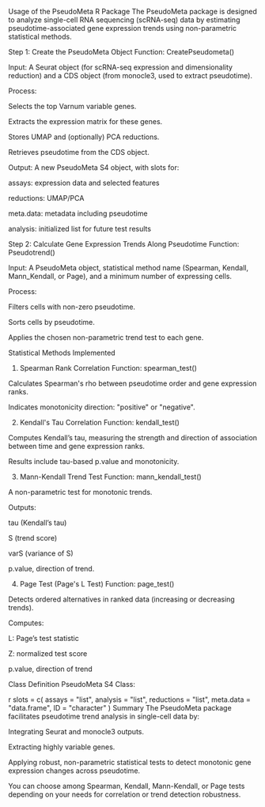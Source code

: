 Usage of the PseudoMeta R Package
The PseudoMeta package is designed to analyze single-cell RNA sequencing (scRNA-seq) data by estimating pseudotime-associated gene expression trends using non-parametric statistical methods.

Step 1: Create the PseudoMeta Object
Function: CreatePseudometa()

Input: A Seurat object (for scRNA-seq expression and dimensionality reduction) and a CDS object (from monocle3, used to extract pseudotime).

Process:

Selects the top Varnum variable genes.

Extracts the expression matrix for these genes.

Stores UMAP and (optionally) PCA reductions.

Retrieves pseudotime from the CDS object.

Output: A new PseudoMeta S4 object, with slots for:

assays: expression data and selected features

reductions: UMAP/PCA

meta.data: metadata including pseudotime

analysis: initialized list for future test results

Step 2: Calculate Gene Expression Trends Along Pseudotime
Function: Pseudotrend()

Input: A PseudoMeta object, statistical method name (Spearman, Kendall, Mann_Kendall, or Page), and a minimum number of expressing cells.

Process:

Filters cells with non-zero pseudotime.

Sorts cells by pseudotime.

Applies the chosen non-parametric trend test to each gene.

Statistical Methods Implemented
1. Spearman Rank Correlation
Function: spearman_test()

Calculates Spearman's rho between pseudotime order and gene expression ranks.

Indicates monotonicity direction: "positive" or "negative".

2. Kendall's Tau Correlation
Function: kendall_test()

Computes Kendall’s tau, measuring the strength and direction of association between time and gene expression ranks.

Results include tau-based p.value and monotonicity.

3. Mann-Kendall Trend Test
Function: mann_kendall_test()

A non-parametric test for monotonic trends.

Outputs:

tau (Kendall’s tau)

S (trend score)

varS (variance of S)

p.value, direction of trend.

4. Page Test (Page's L Test)
Function: page_test()

Detects ordered alternatives in ranked data (increasing or decreasing trends).

Computes:

L: Page’s test statistic

Z: normalized test score

p.value, direction of trend

Class Definition
PseudoMeta S4 Class:

r
slots = c(
  assays = "list",
  analysis = "list",
  reductions = "list",
  meta.data = "data.frame",
  ID = "character"
)
Summary
The PseudoMeta package facilitates pseudotime trend analysis in single-cell data by:

Integrating Seurat and monocle3 outputs.

Extracting highly variable genes.

Applying robust, non-parametric statistical tests to detect monotonic gene expression changes across pseudotime.

You can choose among Spearman, Kendall, Mann-Kendall, or Page tests depending on your needs for correlation or trend detection robustness.
